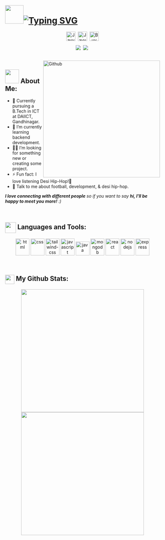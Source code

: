 # <img src="https://tenor.com/view/hi-waving-gif-1741854082467593958.gif" width="60">[![Typing SVG](https://readme-typing-svg.demolab.com?font=Press+Start+2P&size=25&pause=1000&color=209652&background=FF8DEA00&center=true&vCenter=true&random=false&width=660&height=50&lines=Hello%2C+I'm+Jayveer+Rathwa)](https://git.io/typing-svg)

<p align="center">
<a href="https://linkedin.com/in/JayveerRathwa" target="blank"><img align="center" src="https://img.icons8.com/fluency/48/linkedin.png" alt="JayveerRathwa" height="30" width="30" /></a>&nbsp;
<a href="http://discord.com/users/.jr_9" target="blank"><img align="center" src="https://img.icons8.com/dusk/64/discord.png" alt="JayveerRathwa" height="30" width="30" /></a>&nbsp;
<a href="mailto:jay148635@gmail.com"><img align="center" alt="Buy me a Coffee" width="30px" src="https://img.icons8.com/plasticine/100/gmail.png" /></a>
</p>

<p align=center>
<a href="https://github.com/Terabyte17"><img src="https://badges.pufler.dev/visits/jayveerrathwa/jayveerrathwa?style=flat-square&color=black&logo=github"></a>&nbsp;
<a href="https://github.com/Terabyte17?tab=repositories"><img src="https://badges.pufler.dev/repos/jayveerrathwa?style=flat-square&color=black&logo=github"></a>&nbsp;
</p>

<br>

<img width="380" align="right" alt="Github" src="https://tenor.com/view/seedhemaut-calm-encore-tbsm-namastute-gif-27229054.gif" /> 

## <img src="https://github.com/TheDudeThatCode/TheDudeThatCode/blob/master/Assets/Developer.gif" width="45" /> About Me:
- 🏦 Currently pursuing a B.Tech in ICT at DAIICT, Gandhinagar.
- 🌱 I’m currently learning backend development.
- 👨‍💻 I’m looking for something new or creating some project.
- ⚡ Fun fact: I love listening Desi Hip-Hop!🎤
- 💬 Talk to me about football, development, & desi hip-hop.

 <em><b>I love connecting with different people</b> so if you want to say <b>hi, I'll be happy to meet you more!</b> :)</em>
 
<br>

## <img src = "https://media1.giphy.com/media/JZ40cnfnN11KycrvMF/giphy.gif?cid=ecf05e47a0n3gi1bfqntqmob8g9aid1oyj2wr3ds3mg700bl&rid=giphy.gif" align="center" width = '35'/> Languages and Tools:
<p align="center">
    <img src="https://www.vectorlogo.zone/logos/w3_html5/w3_html5-icon.svg" alt="html" width="45" height="55"/>
    <img src="https://www.vectorlogo.zone/logos/w3_css/w3_css-icon.svg" alt="css" width="45" height="55"/>
    <img src="https://www.vectorlogo.zone/logos/tailwindcss/tailwindcss-icon.svg" alt="tailwind-css" width="45" height="55"/>
    <img src="https://www.vectorlogo.zone/logos/javascript/javascript-icon.svg" alt="javascript" width="45" height="55"/>
    <img src="https://www.vectorlogo.zone/logos/java/java-icon.svg" alt="java" width="45" height="45"/> 
    <img src="https://www.vectorlogo.zone/logos/mongodb/mongodb-icon.svg" alt="mongodb" width="45" height="55"/>
    <img src="https://www.vectorlogo.zone/logos/reactjs/reactjs-icon.svg" alt="react" width="45" height="55"/>
    <img src="https://www.vectorlogo.zone/logos/nodejs/nodejs-icon.svg" alt="nodejs" width="45" height="55"/>
    <img src="https://www.vectorlogo.zone/logos/expressjs/expressjs-icon.svg" alt="express" width="45" height="55"/>
</p>

<br>

## <img src='https://media1.giphy.com/media/du3J3cXyzhj75IOgvA/giphy.gif?cid=ecf05e47x2g034i9pzwtzzsd3xgg2w9nr94t4tflbbgo3008&rid=giphy.gif' align="top" width='30' /> My Github Stats:
<p align="center">
  <img src="https://github-readme-stats.vercel.app/api?username=jayveerrathwa&show_icons=true&theme=bear" width="400">
  <img src="https://github-readme-streak-stats.herokuapp.com?user=jayveerrathwa&theme=dark&hide_border=true" width="400">
</p>
